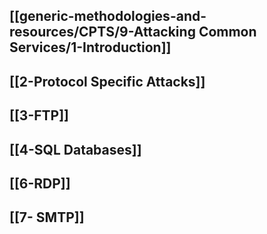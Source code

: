 
## [[generic-methodologies-and-resources/CPTS/9-Attacking Common Services/1-Introduction]]
## [[2-Protocol Specific Attacks]]
## [[3-FTP]]
## [[4-SQL Databases]]
## [[6-RDP]]
## [[7- SMTP]]